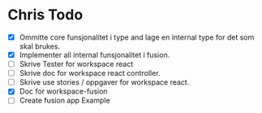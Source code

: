 # Chris Todo

- [x] Ommitte core funsjonalitet i type and lage en internal type for det som skal brukes.
- [x] Implementer all internal funsjonalitet i fusion.
- [ ] Skrive Tester for workspace react
- [ ] Skrive doc for workspace react controller.
- [ ] Skrive use stories / oppgaver for workspace react.
- [x] Doc for workspace-fusion
- [ ] Create fusion app Example
